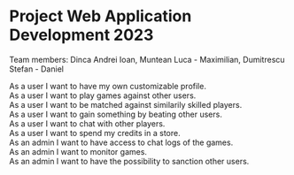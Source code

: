 # Project Web Application Development 2023

Team members: Dinca Andrei Ioan, Muntean Luca - Maximilian, Dumitrescu Stefan - Daniel

As a user I want to have my own customizable profile. <br />
As a user I want to play games against other users. <br />
As a user I want to be matched against similarily skilled players. <br />
As a user I want to gain something by beating other users. <br />
As a user I want to chat with other players. <br />
As a user I want to spend my credits in a store. <br />
As an admin I want to have access to chat logs of the games. <br />
As an admin I want to monitor games. <br />
As an admin I want to have the possibility to sanction other users. <br />




